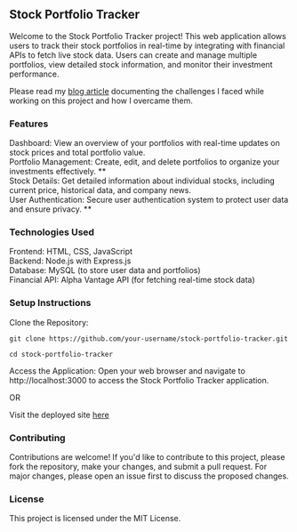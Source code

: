 ## Stock Portfolio Tracker
Welcome to the Stock Portfolio Tracker project! This web application allows users to track their stock portfolios in real-time by integrating with financial APIs to fetch live stock data. Users can create and manage multiple portfolios, view detailed stock information, and monitor their investment performance.

Please read my [blog article](https://medium.com/@smambo85/the-challenges-of-creating-my-first-portfolio-project-and-how-i-overcame-them-aa117b1d94ff) documenting the challenges I faced while working on this project and how I overcame them.

### Features
Dashboard: View an overview of your portfolios with real-time updates on stock prices and total portfolio value.<br>
Portfolio Management: Create, edit, and delete portfolios to organize your investments effectively. **<br>
Stock Details: Get detailed information about individual stocks, including current price, historical data, and company news.<br>
User Authentication: Secure user authentication system to protect user data and ensure privacy. **<br>

### Technologies Used
Frontend: HTML, CSS, JavaScript<br>
Backend: Node.js with Express.js<br>
Database: MySQL  (to store user data and portfolios)<br>
Financial API: Alpha Vantage API (for fetching real-time stock data)<br>

### Setup Instructions
Clone the Repository:

```
git clone https://github.com/your-username/stock-portfolio-tracker.git
```

```
cd stock-portfolio-tracker
```

Access the Application:
Open your web browser and navigate to http://localhost:3000 to access the Stock Portfolio Tracker application.

OR

Visit the deployed site [here](https://smambo.github.io/portfolio-project/)

### Contributing
Contributions are welcome! If you'd like to contribute to this project, please fork the repository, make your changes, and submit a pull request. For major changes, please open an issue first to discuss the proposed changes.

### License
This project is licensed under the MIT License.

